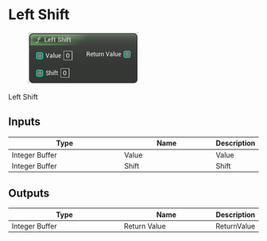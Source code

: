 # Left Shift

<div align="left" data-full-width="false">

<figure><img src="Left_Shift.png" alt=""><figcaption></figcaption></figure>

</div>

Left Shift

## Inputs

<table>
<thead><tr><th width="250">Type</th><th width="200">Name</th><th>Description</th></tr></thead>
<tbody>
<tr><td>Integer Buffer</td><td>Value</td><td>Value</td></tr>
<tr><td>Integer Buffer</td><td>Shift</td><td>Shift</td></tr>
</tbody>
</table>

## Outputs

<table>
<thead><tr><th width="250">Type</th><th width="200">Name</th><th>Description</th></tr></thead>
<tbody>
<tr><td>Integer Buffer</td><td>Return Value</td><td>ReturnValue</td></tr>
</tbody>
</table>
